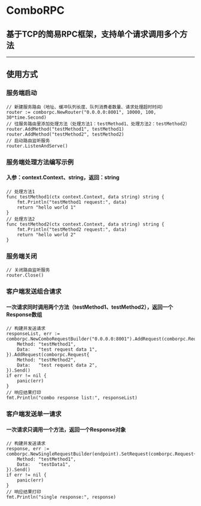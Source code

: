 # ComboRPC

## 基于TCP的简易RPC框架，支持单个请求调用多个方法

***

## 使用方式

### 服务端启动

```
// 新建服务路由（地址、缓冲队列长度、队列消费者数量、请求处理超时时间）
router := comborpc.NewRouter("0.0.0.0:8001", 10000, 100, 30*time.Second)
// 往服务路由里添加处理方法（处理方法1：testMethod1、处理方法2：testMethod2）
router.AddMethod("testMethod1", testMethod1)
router.AddMethod("testMethod2", testMethod2)
// 启动路由监听服务
router.ListenAndServe()
```

### 服务端处理方法编写示例

#### 入参：context.Context、string，返回：string

```
// 处理方法1
func testMethod1(ctx context.Context, data string) string {
    fmt.Println("testMethod1 request:", data)
    return "hello world 1"
}
// 处理方法2
func testMethod2(ctx context.Context, data string) string {
    fmt.Println("testMethod2 request:", data)
    return "hello world 2"
}
```

### 服务端关闭

```
// 关闭路由监听服务
router.Close()
```

### 客户端发送组合请求

#### 一次请求同时调用两个方法（testMethod1、testMethod2），返回一个Response数组

```
// 构建并发送请求
responseList, err := comborpc.NewComboRequestBuilder("0.0.0.0:8001").AddRequest(comborpc.Request{
    Method: "testMethod1",
    Data:   "test request data 1",
}).AddRequest(comborpc.Request{
    Method: "testMethod2",
    Data:   "test request data 2",
}).Send()
if err != nil {
    panic(err)
}
// 响应结果打印
fmt.Println("combo response list:", responseList)
```

### 客户端发送单一请求

#### 一次请求只调用一个方法，返回一个Response对象

```
// 构建并发送请求
response, err := comborpc.NewSingleRequestBuilder(endpoint).SetRequest(comborpc.Request{
    Method: "testMethod1",
    Data:   "testData1",
}).Send()
if err != nil {
    panic(err)
}
// 响应结果打印
fmt.Println("single response:", response)
```